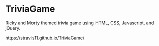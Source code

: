# TriviaGame

Ricky and Morty themed trivia game using HTML, CSS, Javascript, and jQuery.

https://stravis11.github.io/TriviaGame/

